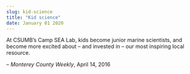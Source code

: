 ```yaml
---
slug: kid-science
title: "Kid science"
date: January 01 2020
---
```


 
<p>
  At CSUMB’s Camp SEA Lab, kids become junior marine scientists, and become more
  excited about – and invested in – our most inspiring local resource.
</p>
<p>– <em>Monterey County Weekly</em>, April 14, 2016</p>
 
